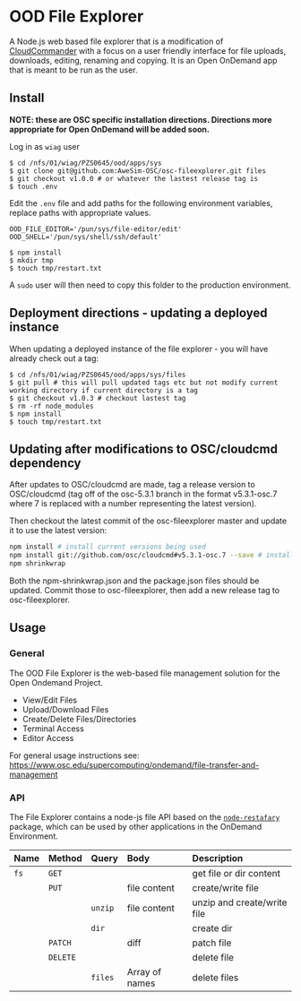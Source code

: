 # OOD File Explorer

A Node.js web based file explorer that is a modification of [CloudCommander](http://cloudcmd.io/) with a focus on a user friendly interface for file uploads, downloads, editing, renaming and copying. It is an Open OnDemand app that is meant to be run as the user.

## Install

**NOTE: these are OSC specific installation directions. Directions more appropriate for Open OnDemand will be added soon.**

Log in as `wiag` user

```
$ cd /nfs/01/wiag/PZS0645/ood/apps/sys
$ git clone git@github.com:AweSim-OSC/osc-fileexplorer.git files
$ git checkout v1.0.0 # or whatever the lastest release tag is
$ touch .env
```

Edit the `.env` file and add paths for the following environment variables, replace paths with appropriate values.

```
OOD_FILE_EDITOR='/pun/sys/file-editor/edit'
OOD_SHELL='/pun/sys/shell/ssh/default'
```

```
$ npm install
$ mkdir tmp
$ touch tmp/restart.txt
```

A `sudo` user will then need to copy this folder to the production environment.

## Deployment directions - updating a deployed instance

When updating a deployed instance of the file explorer - you will have already check out a tag:

```
$ cd /nfs/01/wiag/PZS0645/ood/apps/sys/files
$ git pull # this will pull updated tags etc but not modify current working directory if current directory is a tag
$ git checkout v1.0.3 # checkout lastest tag
$ rm -rf node_modules
$ npm install
$ touch tmp/restart.txt
```

## Updating after modifications to OSC/cloudcmd dependency

After updates to OSC/cloudcmd are made, tag a release version to OSC/cloudcmd (tag off of the osc-5.3.1 branch in the format v5.3.1-osc.7 where 7 is replaced with a number representing the latest version).

Then checkout the latest commit of the osc-fileexplorer master and update it to use the latest version:

```bash
npm install # install current versions being used
npm install git://github.com/osc/cloudcmd#v5.3.1-osc.7 --save # install the version you want
npm shrinkwrap
```

Both the npm-shrinkwrap.json and the package.json files should be updated. Commit those to osc-fileexplorer, then add a new release tag to osc-fileexplorer.

## Usage

### General

The OOD File Explorer is the web-based file management solution for the Open Ondemand Project.

* View/Edit Files
* Upload/Download Files
* Create/Delete Files/Directories
* Terminal Access
* Editor Access

For general usage instructions see: https://www.osc.edu/supercomputing/ondemand/file-transfer-and-management

### API

The File Explorer contains a node-js file API based on the [`node-restafary`](https://github.com/coderaiser/node-restafary) package, which can be used by other applications in the OnDemand Environment.

|Name         |Method   |Query          |Body               |Description                    |
|:------------|:--------|:--------------|:------------------|:------------------------------|
|`fs`         |`GET`    |               |                   |get file or dir content        |
|             |`PUT`    |               |file content       |create/write file              |
|             |         | `unzip`       |file content       |unzip and create/write file    |
|             |         | `dir`         |                   |create dir                     |
|             |`PATCH`  |               |diff               |patch file                     |
|             |`DELETE` |               |                   |delete file                    |
|             |         |`files`        |Array of names     |delete files                   |
